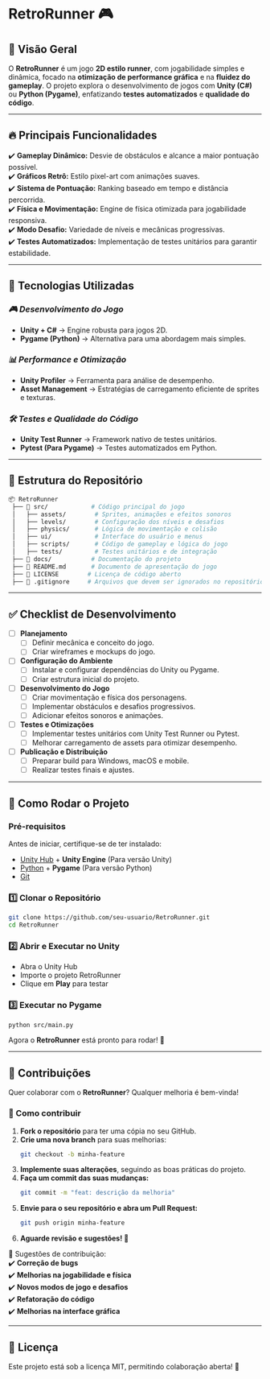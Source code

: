 # RetroRunner 🎮  

## 📌 Visão Geral  
O **RetroRunner** é um jogo **2D estilo runner**, com jogabilidade simples e dinâmica, focado na **otimização de performance gráfica** e na **fluidez do gameplay**. O projeto explora o desenvolvimento de jogos com **Unity (C#)** ou **Python (Pygame)**, enfatizando **testes automatizados** e **qualidade do código**.  

---

## 🔥 Principais Funcionalidades  
✔️ **Gameplay Dinâmico:** Desvie de obstáculos e alcance a maior pontuação possível.  
✔️ **Gráficos Retrô:** Estilo pixel-art com animações suaves.  
✔️ **Sistema de Pontuação:** Ranking baseado em tempo e distância percorrida.  
✔️ **Física e Movimentação:** Engine de física otimizada para jogabilidade responsiva.  
✔️ **Modo Desafio:** Variedade de níveis e mecânicas progressivas.  
✔️ **Testes Automatizados:** Implementação de testes unitários para garantir estabilidade.  

---

## 🚀 Tecnologias Utilizadas  

### *🎮 Desenvolvimento do Jogo*  
- **Unity + C#** → Engine robusta para jogos 2D.  
- **Pygame (Python)** → Alternativa para uma abordagem mais simples.  

### *📊 Performance e Otimização*  
- **Unity Profiler** → Ferramenta para análise de desempenho.  
- **Asset Management** → Estratégias de carregamento eficiente de sprites e texturas.  

### *🛠️ Testes e Qualidade do Código*  
- **Unity Test Runner** → Framework nativo de testes unitários.  
- **Pytest (Para Pygame)** → Testes automatizados em Python.  

---

## 📂 Estrutura do Repositório  
```bash
📦 RetroRunner
 ├── 📂 src/            # Código principal do jogo
 │   ├── assets/        # Sprites, animações e efeitos sonoros
 │   ├── levels/        # Configuração dos níveis e desafios
 │   ├── physics/       # Lógica de movimentação e colisão
 │   ├── ui/            # Interface do usuário e menus
 │   ├── scripts/       # Código de gameplay e lógica do jogo
 │   ├── tests/         # Testes unitários e de integração
 ├── 📂 docs/           # Documentação do projeto
 ├── 📜 README.md       # Documento de apresentação do jogo
 ├── 📜 LICENSE        # Licença de código aberto
 ├── 📜 .gitignore     # Arquivos que devem ser ignorados no repositório
 ```  

---

## ✅ Checklist de Desenvolvimento  

- [ ] **Planejamento**  
  - [ ] Definir mecânica e conceito do jogo.  
  - [ ] Criar wireframes e mockups do jogo.  
- [ ] **Configuração do Ambiente**  
  - [ ] Instalar e configurar dependências do Unity ou Pygame.  
  - [ ] Criar estrutura inicial do projeto.  
- [ ] **Desenvolvimento do Jogo**  
  - [ ] Criar movimentação e física dos personagens.  
  - [ ] Implementar obstáculos e desafios progressivos.  
  - [ ] Adicionar efeitos sonoros e animações.  
- [ ] **Testes e Otimizações**  
  - [ ] Implementar testes unitários com Unity Test Runner ou Pytest.  
  - [ ] Melhorar carregamento de assets para otimizar desempenho.  
- [ ] **Publicação e Distribuição**  
  - [ ] Preparar build para Windows, macOS e mobile.  
  - [ ] Realizar testes finais e ajustes.  

---

## 🔧 Como Rodar o Projeto  

### **Pré-requisitos**  
Antes de iniciar, certifique-se de ter instalado:  
- [Unity Hub](https://unity.com/) + **Unity Engine** (Para versão Unity)  
- [Python](https://www.python.org/downloads/) + **Pygame** (Para versão Python)  
- [Git](https://git-scm.com/downloads)  

### **1️⃣ Clonar o Repositório**  
```bash
git clone https://github.com/seu-usuario/RetroRunner.git
cd RetroRunner
```

### **2️⃣ Abrir e Executar no Unity**  
- Abra o Unity Hub  
- Importe o projeto RetroRunner  
- Clique em **Play** para testar  

### **3️⃣ Executar no Pygame**  
```bash
python src/main.py
```

Agora o **RetroRunner** está pronto para rodar! 🚀  

---

## 🚀 Contribuições  

Quer colaborar com o **RetroRunner**? Qualquer melhoria é bem-vinda!  

### 🔹 Como contribuir  
1. **Fork o repositório** para ter uma cópia no seu GitHub.  
2. **Crie uma nova branch** para suas melhorias:  
   ```bash
   git checkout -b minha-feature
   ```
3. **Implemente suas alterações**, seguindo as boas práticas do projeto.  
4. **Faça um commit das suas mudanças:**  
   ```bash
   git commit -m "feat: descrição da melhoria"
   ```
5. **Envie para o seu repositório e abra um Pull Request:**  
   ```bash
   git push origin minha-feature
   ```
6. **Aguarde revisão e sugestões! 🚀**  

🎯 Sugestões de contribuição:  
✔️ **Correção de bugs**  
✔️ **Melhorias na jogabilidade e física**  
✔️ **Novos modos de jogo e desafios**  
✔️ **Refatoração do código**  
✔️ **Melhorias na interface gráfica**  

---

## 📄 Licença  

Este projeto está sob a licença MIT, permitindo colaboração aberta! 📝  
